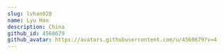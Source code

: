 ```yaml
---
slug: lvhan028
name: Lyu Han
description: China
github_id: 4560679
github_avatar: https://avatars.githubusercontent.com/u/4560679?v=4
---
```


